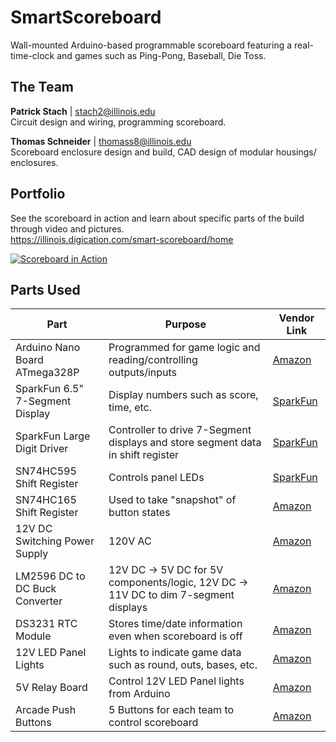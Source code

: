 # SmartScoreboard
Wall-mounted Arduino-based programmable scoreboard featuring a real-time-clock and games such as Ping-Pong, Baseball, Die Toss.
## The Team
**Patrick Stach** | stach2@illinois.edu    
Circuit design and wiring, programming scoreboard.

**Thomas Schneider** | thomass8@illinois.edu    
Scoreboard enclosure design and build, CAD design of modular housings/ enclosures.

## Portfolio
See the scoreboard in action and learn about specific parts of the build through video and pictures.  
https://illinois.digication.com/smart-scoreboard/home

[![Scoreboard in Action](https://i.gyazo.com/8c9aa34129a5f807bd8be7a402f35e7d.png)](https://illinois.digication.com/smart-scoreboard/scoreboard-in-action)

## Parts Used
| Part                            | Purpose                                                                             | Vendor Link                                                                                      |
|---------------------------------|-------------------------------------------------------------------------------------|--------------------------------------------------------------------------------------------------|
| Arduino Nano Board ATmega328P   | Programmed for game logic and reading/controlling outputs/inputs                    | [Amazon](https://www.amazon.com/Arduino-A000005-ARDUINO-Nano/dp/B0097AU5OU/)                     |
| SparkFun 6.5" 7-Segment Display | Display numbers such as score, time, etc.                                           | [SparkFun](https://www.sparkfun.com/products/11441)                                              |
| SparkFun Large Digit Driver     | Controller to drive 7-Segment displays and store segment data in shift register     | [SparkFun](https://www.sparkfun.com/products/13279)                                              |
| SN74HC595 Shift Register        | Controls panel LEDs                                                                 | [SparkFun](https://www.sparkfun.com/products/13699)                                              |
| SN74HC165 Shift Register        | Used to take "snapshot" of button states                                            | [Amazon](https://www.amazon.com/SN74HC165N-74HC165-8-Bit-Parallel-Load-Registers/dp/B00UVUXIV2)  |
| 12V DC Switching Power Supply   | 120V AC                                                                             | [Amazon](https://www.amazon.com/Chanzon-Switching-Adapter-100-240V-Transformer/dp/B07HNL5D56/)   |
| LM2596 DC to DC Buck Converter  | 12V DC -> 5V DC for 5V components/logic, 12V DC -> 11V DC to dim 7-segment displays | [Amazon](https://www.amazon.com/LM2596s-Converter-Step-down-Regulator-Stabilizer/dp/B07CVBG8CT/) |
| DS3231 RTC Module               | Stores time/date information even when scoreboard is off                            | [Amazon](https://www.amazon.com/gp/product/B01IXYM3PY/)                                          |
| 12V LED Panel Lights            | Lights to indicate game data such as round, outs, bases, etc.                       | [Amazon](https://www.amazon.com/gp/product/B07DH943VR/)                                          |
| 5V Relay Board                  | Control 12V LED Panel lights from Arduino                                           | [Amazon](https://www.amazon.com/gp/product/B07QGT6RGX/)                                          |
| Arcade Push Buttons             | 5 Buttons for each team to control scoreboard                                       | [Amazon](https://www.amazon.com/gp/product/B01M0XPWGG/)                                          |


